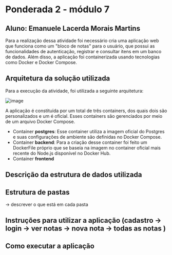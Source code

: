 # Ponderada 2 - módulo 7
## Aluno: Emanuele Lacerda Morais Martins

Para a realização dessa atividade foi necessário cria uma aplicação web que funciona como um "bloco de notas" para o usuário, que possui as funcionalidades de autenticação, registrar e consultar itens em um banco de dados. Além disso, a aplicação foi containerizada usando tecnologias como Docker e Docker Compose.


## Arquitetura da solução utilizada 
Para a execução da atividade, foi utilizada a seguinte arquitetura:

![image](https://github.com/emanuelemorais/exercicios_mod7/assets/99221221/1b84f05c-2a6f-448f-a999-cfca84c037e3)

A aplicação é constituída por um total de três containers, dos quais dois são personalizados e um é oficial. Esses containers são gerenciados por meio de um arquivo Docker Compose.

- Container **postgres**: Esse container utiliza a imagem oficial do Postgres e suas configurações de ambiente são definidas no Docker Compose.
- Container **backend**: Para a criação desse container foi feito um DockerFile próprio que se baseia na imagem no container oficial mais recente do Node.js disponível no Docker Hub. 
- Container **frontend**



## Descrição da estrutura de dados utilizada

## Estrutura de pastas
-> descrever o que está em cada pasta 

## Instruções para utilizar a aplicação (cadastro -> login -> ver notas -> nova nota -> todas as notas )

## Como executar a aplicação



